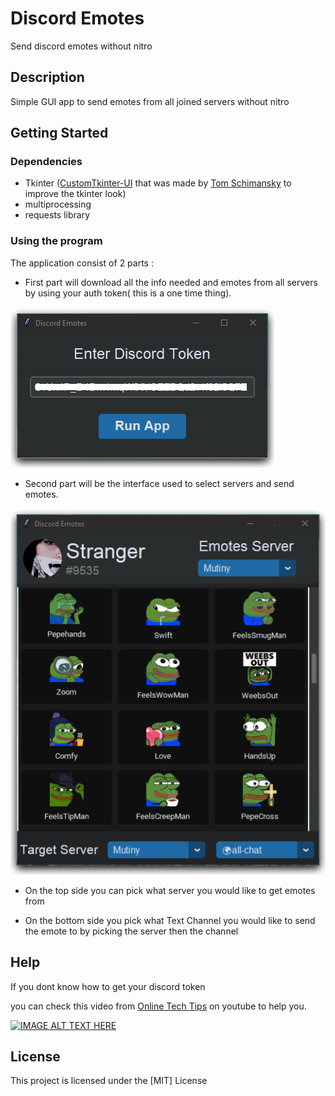 # Discord Emotes

Send discord emotes without nitro

## Description

Simple GUI app to send emotes from all joined servers without nitro

## Getting Started

### Dependencies

* Tkinter ([CustomTkinter-UI](https://github.com/TomSchimansky/CustomTkinter) that was made by [Tom Schimansky](https://github.com/TomSchimansky) to improve the tkinter look)
* multiprocessing
* requests library

### Using the program

The application consist of 2 parts :

* First part will download all the info needed and emotes from all servers by using your auth token( this is a one time thing).

![Auth Token screen](readme/auth_screen.png)

* Second part will be the interface used to select servers and send emotes.

![Emotes screen](readme/emotes_screen.png)

* On the top side you can pick what server you would like to get emotes from

* On the bottom side you pick what Text Channel you would like to send the emote to by picking the server then the channel


## Help

If you dont know how to get your discord token

you can check this video from [Online Tech Tips](https://www.youtube.com/watch?v=1dva3YqBI2E) on youtube to help you.

[![IMAGE ALT TEXT HERE](https://img.youtube.com/vi/1dva3YqBI2E/0.jpg)](https://www.youtube.com/watch?v=1dva3YqBI2E)


## License

This project is licensed under the [MIT] License
